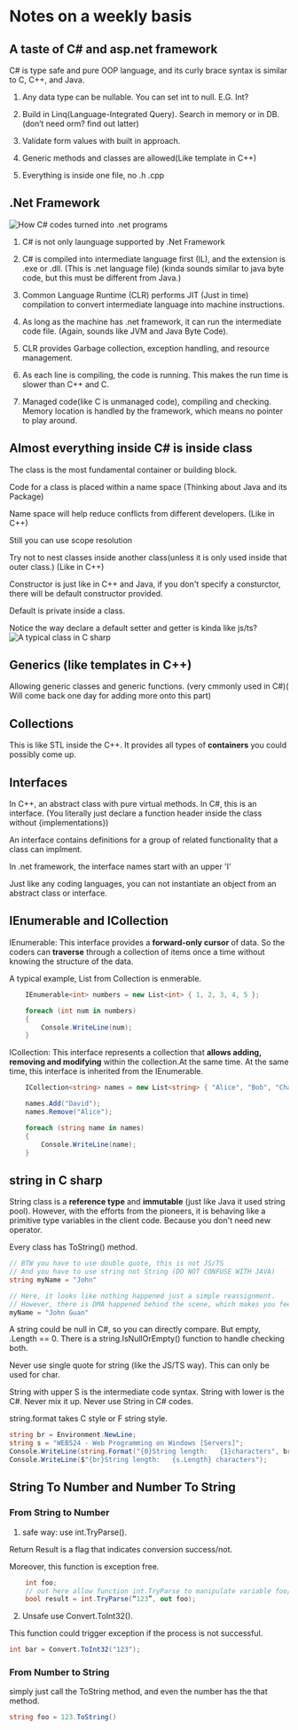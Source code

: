 # Notes on a weekly basis

## A taste of C# and asp.net framework

C# is type safe and pure OOP language, and its curly brace syntax is similar to C, C++, and Java.

1. Any data type can be nullable. You can set int to null. E.G. Int?

2. Build in Linq(Language-Integrated Query). Search in memory or in DB. (don’t need orm? find out latter)

3. Validate form values with built in approach.

4. Generic methods and classes are allowed(Like template in C++)

5. Everything is inside one file, no .h .cpp

## .Net Framework

![How C# codes turned into .net programs](image.png)

1. C# is not only launguage supported by .Net Framework

2. C# is compiled into intermediate language first (IL), and the extension is .exe or .dll.  (This is .net language file) (kinda sounds similar to java byte code, but this must be different from Java.)

3. Common Language Runtime (CLR) performs JIT (Just in time) compilation to convert intermediate language into machine instructions.

4. As long as the machine has .net framework, it can run the intermediate code file. (Again, sounds like JVM and Java Byte Code).

5. CLR provides Garbage collection, exception handling, and resource management.

6. As each line is compiling, the code is running. This makes the run time is slower than C++ and C.

7. Managed code(like C is unmanaged code), compiling and checking. Memory location is handled by the framework, which means no pointer to play around.

## Almost everything inside C# is inside class

The class is the most fundamental container or building block.

Code for a class is placed within a name space (Thinking about Java and its Package)

  Name space will help reduce conflicts from different developers. (Like in C++)

  Still you can use scope resolution

Try not to nest classes inside another class(unless it is only used inside that outer class.) (Like in C++)

Constructor is just like in C++ and Java, if you don't specify a consturctor, there will be default constructor provided.

Default is private inside a class.

Notice the way declare a default setter and getter is kinda like js/ts?
![A typical class in C sharp](image-1.png)

## Generics (like templates in C++)

Allowing generic classes and generic functions. (very cmmonly used in C#)( Will come back one day for adding more onto this part)

## Collections

This is like STL inside the C++. It provides all types of **containers** you could possibly come up.

## Interfaces

In C++, an abstract class with pure virtual methods. In C#, this is an interface. (You literally just declare a function header inside the class without {implementations})

An interface contains definitions for a group of related functionality that a class can implment.

In .net framework, the interface names start with an upper 'I'

Just like any coding languages, you can not instantiate an object from an abstract class or interface.

## IEnumerable and ICollection

IEnumerable: This interface provides a **forward-only cursor** of data. So the coders can **traverse** through a collection of items once a time without knowing the structure of the data.

A typical example, List from Collection is enmerable.

```c#
    IEnumerable<int> numbers = new List<int> { 1, 2, 3, 4, 5 };

    foreach (int num in numbers)
    {
        Console.WriteLine(num);
    }
```

ICollection: This interface represents a collection that **allows adding, removing and modifying** within the collection.At the same time. At the same time, this interface is inherited from the IEnumerable.

```c#
    ICollection<string> names = new List<string> { "Alice", "Bob", "Charlie" };

    names.Add("David");
    names.Remove("Alice");

    foreach (string name in names)
    {
        Console.WriteLine(name);
    }
```

## string in C sharp

String class is a **reference type** and **immutable** (just like Java it used string pool). However, with the efforts from the pioneers, it is behaving like a primitive type variables in the client code. Because you don't need new operator.

Every class has ToString() method.

```c#
// BTW you have to use double quote, this is not JS/TS
// And you have to use string not String (DO NOT CONFUSE WITH JAVA)
string myName = "John" 

// Here, it looks like nothing happened just a simple reassignment. 
// However, there is DMA happened behind the scene, which makes you feel like reassigning a integer variable. 
myName = "John Guan" 

```

A string could be null in C#, so you can directly compare. But empty, .Length == 0. There is a string.IsNullOrEmpty() function to handle checking both.

Never use single quote for string (like the JS/TS way). This can only be used for char.

String with upper S is the intermediate code syntax. String with lower is the C#.
  Never mix it up. 
  Never use String in C# codes.

string.format takes C style or F string style.

```c#
string br = Environment.NewLine;
string s = "WEB524 - Web Programming on Windows [Servers]";
Console.WriteLine(string.Format("{0}String length:   {1}characters", br, s.Length));
Console.WriteLine($"{br}String length:   {s.Length} characters");
```

## String To Number and Number To String

### From String to Number

1. safe way: use int.TryParse().

Return Result is a flag that indicates conversion success/not.

Moreover, this function is exception free.

```c#
    int foo;
    // out here allow function int.TryParse to manipulate variable foo//
    bool result = int.TryParse(“123”, out foo);

```

2. Unsafe use Convert.ToInt32().

This function could trigger exception if the process is not successful.

```c#
int bar = Convert.ToInt32("123");
```

### From Number to String

simply just call the ToString method, and even the number has the that method.

```c#
string foo = 123.ToString()
```
